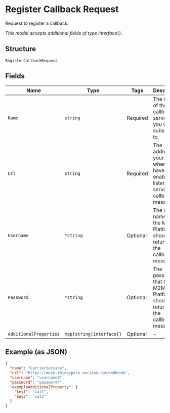 
# Register Callback Request

Request to register a callback.

*This model accepts additional fields of type interface{}.*

## Structure

`RegisterCallbackRequest`

## Fields

| Name | Type | Tags | Description |
|  --- | --- | --- | --- |
| `Name` | `string` | Required | The name of the callback service that you want to subscribe to. |
| `Url` | `string` | Required | The address on your server where you have enabled a listening service for callback messages. |
| `Username` | `*string` | Optional | The user name that the M2M Platform should return in the callback messages. |
| `Password` | `*string` | Optional | The password that the M2M Platform should return in the callback messages. |
| `AdditionalProperties` | `map[string]interface{}` | Optional | - |

## Example (as JSON)

```json
{
  "name": "CarrierService",
  "url": "https://mock.thingspace.verizon.com/webhook",
  "username": "username0",
  "password": "password4",
  "exampleAdditionalProperty": {
    "key1": "val1",
    "key2": "val2"
  }
}
```

